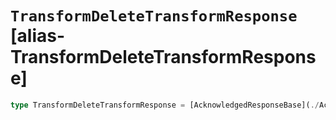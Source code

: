 # `TransformDeleteTransformResponse` [alias-TransformDeleteTransformResponse]
```typescript
type TransformDeleteTransformResponse = [AcknowledgedResponseBase](./AcknowledgedResponseBase.md);
```
